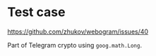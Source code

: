 # Test case

https://github.com/zhukov/webogram/issues/40

Part of Telegram crypto using `goog.math.Long`.